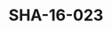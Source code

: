 ---
pid: SHA-16-023
title: SHA-16-023
language: ar
collection: شرحبيل احمد
original_label: 
rights: شرحبيل احمد
location_of_original: شرحبيل احمد
photographer_or_studio: 
scanned_from: photograph 9 by 13.7
_date: '1972'
location: مصر، القاهرة، ميدان التحرير
description: شرحبيل احمد وسيد احمد وافر كاثو
additional_notes: 
permission_display: 'yes'
on_server: 'no'
on_website: 'no'
permalink: /archive/ar/sha-16-023.html
layout: photo-page
---